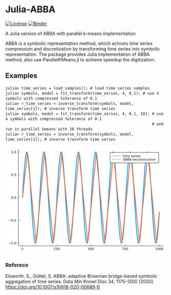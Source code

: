 # Julia-ABBA

[![License](https://img.shields.io/badge/License-BSD%203--Clause-blue.svg)](https://opensource.org/licenses/BSD-3-Clause)
[![Binder](https://mybinder.org/badge_logo.svg)](https://mybinder.org/v2/gh/umtsd/Julia-ABBA.git/main?filepath=https%3A%2F%2Fgithub.com%2Fumtsd%2FJulia-ABBA%2Fblob%2Fmain%2Fjulia_abba.ipynb)

A Julia version of ABBA with parallel k-means implementation

ABBA is a symbolic representation method, which achives time series compression and discretization 
by transforming time series into symbolic representation. The package provides Julia implementation of ABBA 
method, also use ParallelKMeans.jl to achieve speedup the digitization. 


## Examples

```
julia> time_series = load_samples(); # load time series samples 
julia> symbols, model = fit_transform(time_series, 4, 0.1); # use 4 symbols with compressed tolerance of 0.1
julia> r_time_series = inverse_transform(symbols, model, time_series[1]); # inverse transform time series
julia> symbols, model = fit_transform(time_series, 4, 0.1, 10); # use 4 symbols with compressed tolerance of 0.1 
                                                                # and run in parallel kmeans with 10 threads
julia> r_time_series = inverse_transform(symbols, model, time_series[1]); # inverse transform time series

```

![Digitization](demo.png)
### Referece

Elsworth, S., Güttel, S. ABBA: adaptive Brownian bridge-based symbolic aggregation of time series. Data Min Knowl Disc 34, 1175–1200 (2020). https://doi.org/10.1007/s10618-020-00689-6
